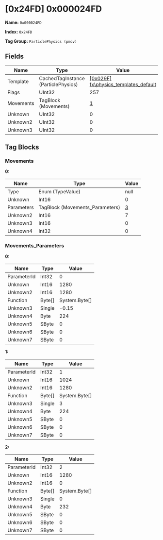 # [0x24FD] 0x000024FD

**Name:** ```0x000024FD```

**Index:** ```0x24FD```

**Tag Group:** ```ParticlePhysics (pmov)```

## Fields

Name	| Type	| Value
---	|---	|---	|
Template	|CachedTagInstance (ParticlePhysics)	|[[0x029F] fx\physics_templates\_default](../ParticlePhysics/029F.md)
Flags	|UInt32	|257
Movements	|TagBlock (Movements)	|[1](#movements)
Unknown	|UInt32	|0
Unknown2	|UInt32	|0
Unknown3	|UInt32	|0


## Tag Blocks

### Movements

**0:**

Name	| Type	| Value
---	|---	|---	|
Type	|Enum (TypeValue)	|null
Unknown	|Int16	|0
Parameters	|TagBlock (Movements_Parameters)	|[3](#movements_parameters)
Unknown2	|Int16	|7
Unknown3	|Int16	|0
Unknown4	|Int32	|0


### Movements_Parameters

**0:**

Name	| Type	| Value
---	|---	|---	|
ParameterId	|Int32	|0
Unknown	|Int16	|1280
Unknown2	|Int16	|1280
Function	|Byte[]	|System.Byte[]
Unknown3	|Single	|-0.15
Unknown4	|Byte	|224
Unknown5	|SByte	|0
Unknown6	|SByte	|0
Unknown7	|SByte	|0


**1:**

Name	| Type	| Value
---	|---	|---	|
ParameterId	|Int32	|1
Unknown	|Int16	|1024
Unknown2	|Int16	|1280
Function	|Byte[]	|System.Byte[]
Unknown3	|Single	|3
Unknown4	|Byte	|224
Unknown5	|SByte	|0
Unknown6	|SByte	|0
Unknown7	|SByte	|0


**2:**

Name	| Type	| Value
---	|---	|---	|
ParameterId	|Int32	|2
Unknown	|Int16	|1280
Unknown2	|Int16	|0
Function	|Byte[]	|System.Byte[]
Unknown3	|Single	|0
Unknown4	|Byte	|232
Unknown5	|SByte	|0
Unknown6	|SByte	|0
Unknown7	|SByte	|0


